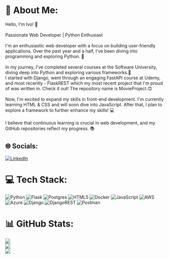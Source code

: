 # 💫 About Me:
Hello, I'm Ivo! 👋<br><br>Passionate Web Developer | Python Enthusiast<br><br>I'm an enthusiastic web developer with a focus on building user-friendly applications. Over the past year and a half, I've been diving into programming and exploring Python. 🐍<br><br>In my journey, I've completed several courses at the Software University, diving deep into Python and exploring various frameworks.🚀<br>I started with Django, went through an engaging FastAPI course at Udemy, and most recently - FlaskREST which my most recent project that I'm proud of was written in. Check it out! The repository name is MovieProject.😊<br><br>Now, I'm excited to expand my skills in front-end development. I'm currently learning HTML & CSS and will soon dive into JavaScript. After that, I plan to explore a framework to further enhance my skills! 💻<br><br>I believe that continuous learning is crucial in web development, and my GitHub repositories reflect my progress. 📚<br>


## 🌐 Socials:
[![LinkedIn](https://img.shields.io/badge/LinkedIn-%230077B5.svg?logo=linkedin&logoColor=white)](https://linkedin.com/in/ivaylo-georgiev-9a5882207) 

# 💻 Tech Stack:
![Python](https://img.shields.io/badge/python-3670A0?style=for-the-badge&logo=python&logoColor=ffdd54) ![Flask](https://img.shields.io/badge/flask-%23000.svg?style=for-the-badge&logo=flask&logoColor=white) ![Postgres](https://img.shields.io/badge/postgres-%23316192.svg?style=for-the-badge&logo=postgresql&logoColor=white) ![HTML5](https://img.shields.io/badge/html5-%23E34F26.svg?style=for-the-badge&logo=html5&logoColor=white) ![Docker](https://img.shields.io/badge/docker-%230db7ed.svg?style=for-the-badge&logo=docker&logoColor=white) ![JavaScript](https://img.shields.io/badge/javascript-%23323330.svg?style=for-the-badge&logo=javascript&logoColor=%23F7DF1E) ![AWS](https://img.shields.io/badge/AWS-%23FF9900.svg?style=for-the-badge&logo=amazon-aws&logoColor=white) ![Azure](https://img.shields.io/badge/azure-%230072C6.svg?style=for-the-badge&logo=azure-devops&logoColor=white) ![Django](https://img.shields.io/badge/django-%23092E20.svg?style=for-the-badge&logo=django&logoColor=white) ![DjangoREST](https://img.shields.io/badge/DJANGO-REST-ff1709?style=for-the-badge&logo=django&logoColor=white&color=ff1709&labelColor=gray) ![Postman](https://img.shields.io/badge/Postman-FF6C37?style=for-the-badge&logo=postman&logoColor=white)
# 📊 GitHub Stats:
![](https://github-readme-stats.vercel.app/api?username=IvoGeorgievx&theme=merko&hide_border=true&include_all_commits=true&count_private=false)<br/>
![](https://github-readme-streak-stats.herokuapp.com/?user=IvoGeorgievx&theme=merko&hide_border=true)<br/>
![](https://github-readme-stats.vercel.app/api/top-langs/?username=IvoGeorgievx&theme=merko&hide_border=true&include_all_commits=true&count_private=false&layout=compact)
